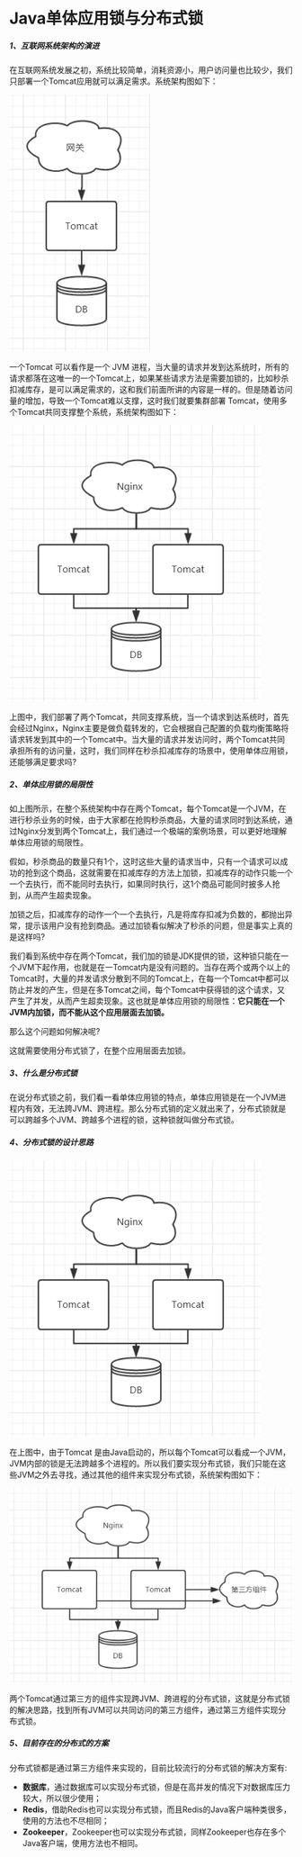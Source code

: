 # Java单体应用锁与分布式锁

##### 1、互联网系统架构的演进

在互联网系统发展之初，系统比较简单，消耗资源小，用户访问量也比较少，我们只部署一个Tomcat应用就可以满足需求。系统架构图如下：

![输入图片说明](../img/03.png)

一个Tomcat 可以看作是一个 JVM 进程，当大量的请求并发到达系统时，所有的请求都落在这唯一的一个Tomcat上，如果某些请求方法是需要加锁的，比如秒杀扣减库存，是可以满足需求的，这和我们前面所讲的内容是一样的。但是随着访问量的增加，导致一个Tomcat难以支撑，这时我们就要集群部署 Tomcat，使用多个Tomcat共同支撑整个系统，系统架构图如下：

![输入图片说明](../img/04.png)

上图中，我们部署了两个Tomcat，共同支撑系统，当一个请求到达系统时，首先会经过Nginx，Nginx主要是做负载转发的，它会根据自己配置的负载均衡策略将请求转发到其中的一个Tomcat中。当大量的请求并发访问时，两个Tomcat共同承担所有的访问量，这时，我们同样在秒杀扣减库存的场景中，使用单体应用锁，还能够满足要求吗?

##### 2、单体应用锁的局限性

如上图所示，在整个系统架构中存在两个Tomcat，每个Tomcat是一个JVM，在进行秒杀业务的时候，由于大家都在抢购秒杀商品，大量的请求同时到达系统，通过Nginx分发到两个Tomcat上，我们通过一个极端的案例场景，可以更好地理解单体应用锁的局限性。

假如，秒杀商品的数量只有1个，这时这些大量的请求当中，只有一个请求可以成功的抢到这个商品，这就需要在扣减库存的方法上加锁，扣减库存的动作只能一个一个去执行，而不能同时去执行，如果同时执行，这1个商品可能同时披多人抢到，从而产生超卖现象。

加锁之后，扣减库存的动作一个一个去执行，凡是将库存扣减为负数的，都抛出异常，提示该用户没有抢到商品。通过加锁看似解决了秒杀的问题，但是事实上真的是这样吗?

我们看到系统中存在两个Tomcat，我们加的锁是JDK提供的锁，这种锁只能在一个JVM下起作用，也就是在一Tomcat内是没有问题的。当存在两个或两个以上的Tomcat时，大量的并发请求分散到不同的Tomcat上，在每一个Tomcat中都可以防止并发的产生，但是在多Tomcat之间，每个Tomcat中获得锁的这个请求，又产生了并发，从而产生超卖现象。这也就是单体应用锁的局限性：**它只能在一个JVM内加锁，而不能从这个应用层面去加锁。**

那么这个问题如何解决呢?

这就需要使用分布式锁了，在整个应用层面去加锁。

##### 3、什么是分布式锁

在说分布式锁之前，我们看一看单体应用锁的特点，单体应用锁是在一个JVM进程内有效，无法跨JVM、跨进程。那么分布式销的定义就出来了，分布式锁就是可以跨越多个JVM、跨越多个进程的锁，这种锁就叫做分布式锁。

##### 4、分布式锁的设计思路

![输入图片说明](../img/05.png)

在上图中，由于Tomcat 是由Java启动的，所以每个Tomcat可以看成一个JVM，JVM内部的锁是无法跨越多个进程的。所以我们要实现分布式锁，我们只能在这些JVM之外去寻找，通过其他的组件来实现分布式锁，系统架构图如下：

![输入图片说明](../img/06.png)

两个Tomcat通过第三方的组件实现跨JVM、跨进程的分布式锁，这就是分布式锁的解决思路，找到所有JVM可以共同访问的第三方组件，通过第三方组件实现分布式锁。

##### 5、目前存在的分布式的方案

分布式锁都是通过第三方组件来实现的，目前比较流行的分布式锁的解决方案有:

- **数据库**，通过数据库可以实现分布式锁，但是在高并发的情况下对数据库压力较大，所以很少使用；
- **Redis**，借助Redis也可以实现分布式锁，而且Redis的Java客户端种类很多，使用的方法也不尽相同；
- **Zookeeper**，Zookeeper也可以实现分布式锁，同样Zookeeper也存在多个Java客户端，使用方法也不相同。

